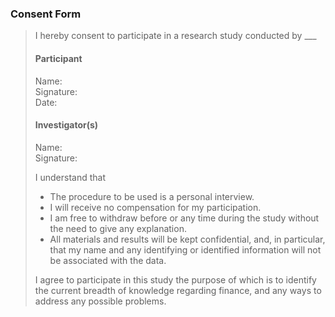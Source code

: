 ### Consent Form

> I hereby consent to participate in a research study conducted by ___
> 
> #### Participant  
> Name:  
> Signature:  
> Date:  
> 
> #### Investigator(s)  
> Name:  
> Signature:  
>
> I understand that  
> - The procedure to be used is a personal interview.
> - I will receive no compensation for my participation.
> - I am free to withdraw before or any time during the study without the need to give any explanation.
> - All materials and results will be kept confidential, and, in particular, that my name and any identifying or identified information will not be associated with the data.
>
> I agree to participate in this study the purpose of which is to identify the current breadth of knowledge regarding finance, and any ways to address any possible problems.
 